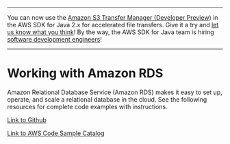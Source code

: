 --------

You can now use the [Amazon S3 Transfer Manager \(Developer Preview\)](https://bit.ly/2WQebiP) in the AWS SDK for Java 2\.x for accelerated file transfers\. Give it a try and [let us know what you think](https://bit.ly/3zT1YYM)\! By the way, the AWS SDK for Java team is hiring [software development engineers](https://github.com/aws/aws-sdk-java-v2/issues/3156)\!

--------

# Working with Amazon RDS<a name="examples-rds"></a>

 Amazon Relational Database Service \(Amazon RDS\) makes it easy to set up, operate, and scale a relational database in the cloud\. See the following resources for complete code examples with instructions\.

 [Link to Github](https://github.com/awsdocs/aws-doc-sdk-examples/tree/master/javav2/example_code/rds) 

 [Link to AWS Code Sample Catalog](http://docs.aws.amazon.com/code-samples/latest/catalog/code-catalog-javav2-example_code-rds.html) 